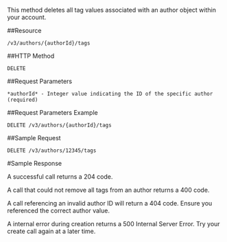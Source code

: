 This method deletes all tag values associated with an author object within your account.

##Resource

	/v3/authors/{authorId}/tags

##HTTP Method

	DELETE

##Request Parameters

	*authorId* - Integer value indicating the ID of the specific author (required)

##Request Parameters Example

	DELETE /v3/authors/{authorId}/tags

##Sample Request
```
DELETE /v3/authors/12345/tags
```

#Sample Response

A successful call returns a 204 code.

A call that could not remove all tags from an author returns a 400 code.

A call referencing an invalid author ID will return a 404 code. Ensure you referenced the correct author value.

A internal error during creation returns a 500 Internal Server Error. Try your create call again at a later time.